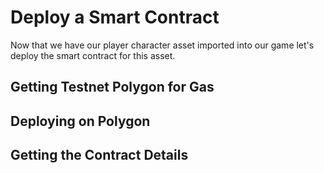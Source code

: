 # Deploy a Smart Contract

Now that we have our player character asset imported into our game let's deploy the smart contract for this asset.

## Getting Testnet Polygon for Gas

## Deploying on Polygon

## Getting the Contract Details
